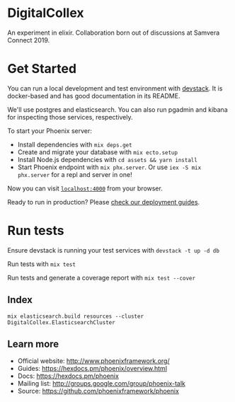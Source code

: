# DigitalCollex

An experiment in elixir. Collaboration born out of discussions at Samvera
Connect 2019.

# Get Started

You can run a local development and test environment with
[devstack](https://github.com/nulib/devstack). It is docker-based and has good documentation in its README.

We'll use postgres and elasticsearch. You can also run pgadmin and kibana for inspecting those services, respectively.

To start your Phoenix server:

- Install dependencies with `mix deps.get`
- Create and migrate your database with `mix ecto.setup`
- Install Node.js dependencies with `cd assets && yarn install`
- Start Phoenix endpoint with `mix phx.server`. Or use `iex -S mix phx.server`
  for a repl and server in one!

Now you can visit [`localhost:4000`](http://localhost:4000) from your browser.

Ready to run in production? Please [check our deployment guides](https://hexdocs.pm/phoenix/deployment.html).

# Run tests

Ensure devstack is running your test services with `devstack -t up -d db`

Run tests with `mix test`

Run tests and generate a coverage report with `mix test --cover`

## Index

`mix elasticsearch.build resources --cluster DigitalCollex.ElasticsearchCluster`

## Learn more

- Official website: http://www.phoenixframework.org/
- Guides: https://hexdocs.pm/phoenix/overview.html
- Docs: https://hexdocs.pm/phoenix
- Mailing list: http://groups.google.com/group/phoenix-talk
- Source: https://github.com/phoenixframework/phoenix
